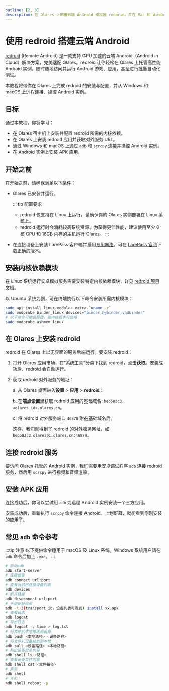 ```yaml
---
outline: [2, 3]
description: 在 Olares 上部署云端 Android 模拟器 redorid，并在 Mac 和 Windows 上通过 adb 和 scacpy 访问云端 Android 主机。
---
```


# 使用 redroid 搭建云端 Android

[redroid](https://github.com/remote-android/redroid-doc) (Remote Android) 是一款支持 GPU 加速的云端 Android（Android in Cloud）解决方案，完美适配 Olares。redroid 让你轻松在 Olares 上托管高性能 Android 实例，随时随地访问并运行 Android 游戏、应用，甚至进行批量自动化测试。

本教程将带你在 Olares 上完成 redroid 的安装与配置，并从 Windows 和 macOS 上远程连接、操控 Android 实例。

## 目标
通过本教程，你将学习：
- 在 Olares 宿主机上安装并配置 redroid 所需的内核依赖。
- 在 Olares 上安装 redroid 应用并获取对外服务 URL。
- 通过 Windows 和 macOS 上通过 `adb` 和 `scrcpy` 连接并操控 Android 实例。
- 在 Android 实例上安装 APK 应用。

## 开始之前
在开始之前，请确保满足以下条件：
- Olares 已安装并运行。

   ::: tip 配置要求
   - redroid 仅支持在 Linux 上运行，请确保你的 Olares 实例部署在 Linux 系统上。
   - redroid 运行时会消耗较高系统资源。为获得更佳性能，建议使用至少 8 核 CPU 和 16GB 内存的主机运行 Olares。
   :::

- 在连接设备上安装 LarePass 客户端并启用[专用网络](../manual/larepass/private-network.md)。可在 [LarePass 官网](https://olares.cn/larepass)下载正确的版本。
 
 ## 安装内核依赖模块

 在 Linux 系统运行安卓模拟服务需要安装特定内核依赖模块，详见 [redroid 项目文档](https://github.com/remote-android/redroid-doc/blob/master/deploy/README.md)。

以 Ubuntu 系统为例，可在终端执行以下命令安装所需内核模块：

```bash
sudo apt install linux-modules-extra-`uname -r`
sudo modprobe binder_linux devices="binder,hwbinder,vndbinder"
# 以下命令可能会报错，高内核版本可忽略
sudo modprobe ashmem_linux
```

## 在 Olares 上安装 redroid

redroid 在 Olares 上以无界面的服务后端运行。要安装 redroid：

1. 打开 Olares 应用市场，在“系统工具”分类下找到 redroid，点击**获取**。安装成功后，redroid 会自动运行。
2. 获取 redroid 对外服务的地址：
   
   a. 从 Olares 桌面进入**设置** > **应用** > **redroid**：
    
   b. 在**端点设置**里获取 redroid 应用的基础域名: `beb583c3.<olares_id>.olares.cn`。

   c. 将 redroid 对外服务端口 `46878` 附在基础域名后。
   
   这样，我们就得到了 redroid 的对外服务网址，如 `beb583c3.olares01.olares.cn:46878`。

## 连接 redroid 服务

要访问 Olares 托管的 Android 实例，我们需要用安卓调试程序 `adb` 连接 redroid 服务，然后用 `scrcpy` 进行视频和音频渲染。

<tabs>
<template #Windows>

Windows 版本的 `scrcpy` 集成了 `adb` 工具，不用另行安装。

1. 从[项目页面](https://github.com/Genymobile/scrcpy/blob/master/doc/windows.md)下载 `scrcpy`，并解压至指定目录。

   ::: tip adb 版本冲突
   如果你本地已安装了其他版本的 `adb`，可能会出现 `adb server` 版本冲突的问题。此时可以卸载先前安装的版本，或将其替换为 `scrcpy` 使用的版本。
   :::

2. 打开 PowerShell，进入 `scrcpy` 目录：

   ```powershell
   # 替换为实际安装路径
   cd .\scrcpy-win64-v3.1
   ```
3. 使用 `adb` 通过前面获取的 URL 连接至 redroid 服务：

   ```powershell
   # 请将 <olares_id> 替换为你自己的 Olares ID
   .\adb.exe connect beb583c3.<olares_id>.olares.cn:46878
   ```
   
   连接成功会看到示例中的消息提示：
   
   ```powershell
   # 示例输出
   already connected to beb583c3.<olares_id>.olares.cn:46878
   ```

4. 用 `scrcpy` 渲染界面和音频：

   ```powershell
   .\scrcpy.exe -s beb583c3.harvey063.olares.cn:46878 --audio-codec=aac --audio-encoder=OMX.google.aac.encoder
   ```

   执行成功后，命令行会输出连接设备信息，同时在桌面弹出安卓屏幕。

   ![渲染成功](/images/manual/tutorials/render-android-windows.png#bordered)

</template>
<template #macOS>

macOS 版本 `scrcpy` 没有集成 `adb`，需要你单独安装。推荐使用 Homebrew 方式安装。

1. 安装 `scrcpy`：

   ```bash
   brew install scrcpy
   ```

2. 安装 `adb`：

   ```bash
   brew install --cask android-platform-tools
   ``` 

3. 验证安装：

   ```bash
   scrcpy --version
   adb version
   ```
   看到对应的版本信息即表示安装成功。

   :::tip 应用阻止警告
   如果程序被 macOS 的安全设置拦截，可以打开 **系统设置** > **隐私与安全性** > **安全性**页面，找到对应的阻止项并点击**仍要打开**。再次运行时，按提示输入密码即可正常运行。
   :::
   
4. 使用 `adb` 连接至之前获得的 redroid 服务地址:

   ```bash
   # 请将 <olares_id> 替换为你自己的 Olares ID
   adb connect beb583c3.<olares_id>.olares.cn:46878
   ```

   看到示例输出即代表服务连接成功：
   
   ```bash
   ```bash
   # 示例输出
   already connected to beb583c3.<olares_id>.olares.cn:46878
   ```

4. 用 `scrcpy` 渲染界面和音频：
   
   ```bash
   scrcpy -s beb583c3.<olares_id>.olares.cn:46878 --audio-codec=aac --audio-encoder=OMX.google.aac.encoder
   ```
   执行成功后，命令行会输出连接设备信息，同时在桌面弹出安卓屏幕。

   ![渲染成功](/images/manual/tutorials/render-android-mac.png#bordered)

</template>
</tabs>


## 安装 APK 应用
    
连接成功后，你可以尝试用 `adb` 为远程 Android 实例安装一个三方应用。

<tabs>
<template #Windows>
1. 查看当前连接设备详细信息：

   ```powershell
   .\adb.exe devices -l
   ```

   从输出结果中获取目标设备的 `transport_id` 为 `4`：

   ```powershell
   # 示例输出
   List of devices attached
   beb583c3.olares02.olares.cn:46878 device product:ziyi model:23031PN0DC device:ziyi transport_id:4
   ```

2. 在指定设备上安装 apk 应用，需通过 `-t` 参数指定 `transport_id`：
   
   ```powershell
   .\adb.exe -t 4 install C:\Users\YourName\Downloads\your_app.apk
   ```

   看到如下输出则安装成功：
   
   ```powershell
   # 示例输出
   Performing Streamed Install
   Success
   ```
</template>
<template #macOS>
1. 查看当前连接设备详细信息：

   ```bash
   adb devices -l
   ```
   从输出结果中获取目标设备的 `transport_id` 为 `4`：

   ```bash
   # 示例输出
   List of devices attached
   beb583c3.olares02.olares.cn:46878 device product:ziyi model:23031PN0DC device:ziyi transport_id:4
   ```
   

2. 在指定设备上安装 apk 应用，需通过 `-t` 参数指定 `transport_id`:
   
   ```bash
    adb -t 4 install ~/Downloads/your_app.apk
    ```
   
   看到如下输出则安装成功：

   ```bash
   # 示例输出
   Performing Streamed Install
   Success
   ```
</template>
</tabs>

安装成功后，重新执行 `scrcpy` 命令连接 Android。上划屏幕，就能看到刚刚安装的应用了。
   

## 常见 `adb` 命令参考
:::tip 注意
以下提供命令适用于 macOS 及 Linux 系统。Windows 系统用户请在 `adb` 命令后加上 `.exe`。
:::

```bash
# 启动adb
adb start-server
# 连接设备
adb connect url:port
# 查看当前已连接设备列表
adb devices 
# 断开链接
adb disconnect url:port
# 手动安装应用
adb -t 3(transport_id，设备列表可看到) install xx.apk
# 查看日志
adb logcat
# 导出日志
adb logcat -v time > log.txt
# 将文件从本地推送到设备
adb push <本地路径> <设备路径>
# 将文件从设备拉取到本地
adb pull <设备路径> <本地路径>
# 列出设备目录内容
adb shell ls <路径>
# 查看设备文件内容
adb shell cat <文件路径>
# 重启
adb shell
# 关机
adb shell reboot -p
```






